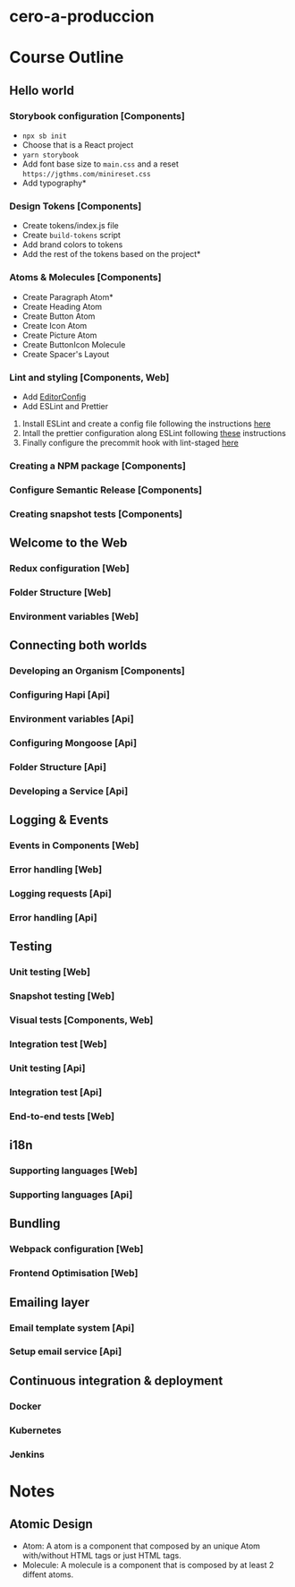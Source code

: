 # cero-a-produccion

# Course Outline
## Hello world
### Storybook configuration [Components]
- `npx sb init`
- Choose that is a React project
- `yarn storybook`
- Add font base size to `main.css` and a reset `https://jgthms.com/minireset.css`
- Add typography*
### Design Tokens [Components]
- Create tokens/index.js file
- Create `build-tokens` script
- Add brand colors to tokens
- Add the rest of the tokens based on the project*
### Atoms & Molecules [Components]
- Create Paragraph Atom*
- Create Heading Atom
- Create Button Atom
- Create Icon Atom
- Create Picture Atom
- Create ButtonIcon Molecule
- Create Spacer's Layout
### Lint and styling [Components, Web]
- Add [EditorConfig](https://github.com/airbnb/javascript/blob/master/.editorconfig)
- Add ESLint and Prettier
1. Install ESLint and create a config file following the instructions [here](https://eslint.org/docs/user-guide/getting-started#installation-and-usage)
2. Intall the prettier configuration along ESLint following [these](https://github.com/prettier/eslint-plugin-prettier#recommended-configuration) instructions
3. Finally configure the precommit hook with lint-staged [here](https://prettier.io/docs/en/precommit.html#option-1-lint-stagedhttpsgithubcomokonetlint-staged)
### Creating a NPM package [Components]
### Configure Semantic Release [Components]
### Creating snapshot tests [Components]

## Welcome to the Web
### Redux configuration [Web]
### Folder Structure [Web]
### Environment variables [Web]

## Connecting both worlds
### Developing an Organism [Components]
### Configuring Hapi [Api]
### Environment variables [Api]
### Configuring Mongoose [Api]
### Folder Structure [Api]
### Developing a Service [Api]

## Logging & Events
### Events in Components [Web]
### Error handling [Web]
### Logging requests [Api]
### Error handling [Api]

## Testing
### Unit testing [Web]
### Snapshot testing [Web]
### Visual tests [Components, Web]
### Integration test [Web]
### Unit testing [Api]
### Integration test [Api]
### End-to-end tests [Web]

## i18n
### Supporting languages [Web]
### Supporting languages [Api]

## Bundling
### Webpack configuration [Web]
### Frontend Optimisation [Web]

## Emailing layer
### Email template system [Api]
### Setup email service [Api]

## Continuous integration & deployment
### Docker
### Kubernetes
### Jenkins


# Notes
## Atomic Design
- Atom: A atom is a component that composed by an unique Atom with/without HTML tags or just HTML tags.
- Molecule: A molecule is a component that is composed by at least 2 diffent atoms.
